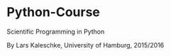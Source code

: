 # Python-Course
Scientific Programming in Python

By Lars Kaleschke, University of Hamburg, 2015/2016